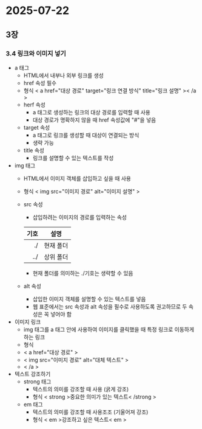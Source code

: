# 2025-07-22

## 3장

### 3.4 링크와 이미지 넣기

- a 태그
    - HTML에서 내부나 외부 링크를 생성
    - href 속성 필수
    - 형식 < a href="대상 경로" target="링크 연결 방식" title="링크 설명" >< /a >
    - herf 속성
        - a 태그로 생성하는 링크의 대상 경로를 입력할 때 사용
        - 대상 경로가 명확하지 않을 때 href 속성값에 "#"을 넣음
    - target 속성
        - a 태그로 링크를 생성할 때 대상이 연결되는 방식
        - 생략 가능
    - title 속성
        - 링크를 설명할 수 있는 텍스트를 작성
- img 태그
    - HTML에서 이미지 객체를 삽입하고 싶을 때 사용
    - 형식 < img src="이미지 경로" alt="이미지 설명" >
    - src 속성
        - 삽입하려는 이미지의 경로를 입력하는 속성

        |기호|설명|
        |--:|--|
        |./|현재 폴더|
        |../|상위 폴더|

        - 현재 폴더를 의미하는 ./기호는 생략할 수 있음
    - alt 속성
        - 삽입한 이미지 객체를 설명할 수 있는 텍스트를 넣음
        - 웹 표준에서는 src 속성과 alt 속성을 필수로 사용하도록 권고하므로 두 속성은 꼭 넣어야 함
- 이미지 링크
    - img 태그를 a 태그 안에 사용하여 이미지를 클릭했을 때 특정 링크로 이동하게 하는 링크
    - 형식
    - < a href="대상 경로" >
    -  < img src="이미지 경로" alt="대체 텍스트" >
    - < /a >
- 텍스트 강조하기
    - strong 태그
        - 텍스트의 의미를 강조할 때 사용 (굵게 강조)
        - 형식 < strong >중요한 의미가 있는 텍스트< /strong >
    - em 태그
        - 텍스트의 의미를 강조할 때 사용조조 (기울어져 강조)
        - 형식 < em >강조하고 싶은 텍스트< em >
